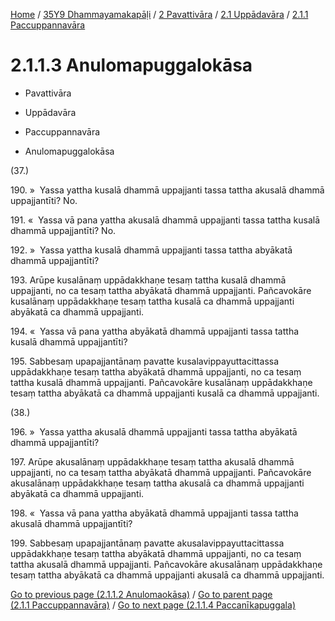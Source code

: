 
[Home](/) / [35Y9 Dhammayamakapāḷi](../../...md) / [2 Pavattivāra](../...md) / [2.1 Uppādavāra](...md) / [2.1.1 Paccuppannavāra](../35Y9/2/2.1/2.1.1.md)

# 2.1.1.3 Anulomapuggalokāsa

* Pavattivāra

* Uppādavāra

* Paccuppannavāra

* Anulomapuggalokāsa

(37.)

190\. »  Yassa yattha kusalā dhammā uppajjanti tassa tattha akusalā dhammā uppajjantīti? No.

191\. «  Yassa vā pana yattha akusalā dhammā uppajjanti tassa tattha kusalā dhammā uppajjantīti? No.

192\. »  Yassa yattha kusalā dhammā uppajjanti tassa tattha abyākatā dhammā uppajjantīti?

193\. Arūpe kusalānaṃ uppādakkhaṇe tesaṃ tattha kusalā dhammā uppajjanti, no ca tesaṃ tattha abyākatā dhammā uppajjanti. Pañcavokāre kusalānaṃ uppādakkhaṇe tesaṃ tattha kusalā ca dhammā uppajjanti abyākatā ca dhammā uppajjanti.

194\. «  Yassa vā pana yattha abyākatā dhammā uppajjanti tassa tattha kusalā dhammā uppajjantīti?

195\. Sabbesaṃ upapajjantānaṃ pavatte kusalavippayuttacittassa uppādakkhaṇe tesaṃ tattha abyākatā dhammā uppajjanti, no ca tesaṃ tattha kusalā dhammā uppajjanti. Pañcavokāre kusalānaṃ uppādakkhaṇe tesaṃ tattha abyākatā ca dhammā uppajjanti kusalā ca dhammā uppajjanti.

(38.)

196\. »  Yassa yattha akusalā dhammā uppajjanti tassa tattha abyākatā dhammā uppajjantīti?

197\. Arūpe akusalānaṃ uppādakkhaṇe tesaṃ tattha akusalā dhammā uppajjanti, no ca tesaṃ tattha abyākatā dhammā uppajjanti. Pañcavokāre akusalānaṃ uppādakkhaṇe tesaṃ tattha akusalā ca dhammā uppajjanti abyākatā ca dhammā uppajjanti.

198\. «  Yassa vā pana yattha abyākatā dhammā uppajjanti tassa tattha akusalā dhammā uppajjantīti?

199\. Sabbesaṃ upapajjantānaṃ pavatte akusalavippayuttacittassa uppādakkhaṇe tesaṃ tattha abyākatā dhammā uppajjanti, no ca tesaṃ tattha akusalā dhammā uppajjanti. Pañcavokāre akusalānaṃ uppādakkhaṇe tesaṃ tattha abyākatā ca dhammā uppajjanti akusalā ca dhammā uppajjanti.

[Go to previous page (2.1.1.2 Anulomaokāsa)](2.1.1.2.md) / [Go to parent page (2.1.1 Paccuppannavāra)](../35Y9/2/2.1/2.1.1.md) / [Go to next page (2.1.1.4 Paccanīkapuggala)](2.1.1.4.md)


